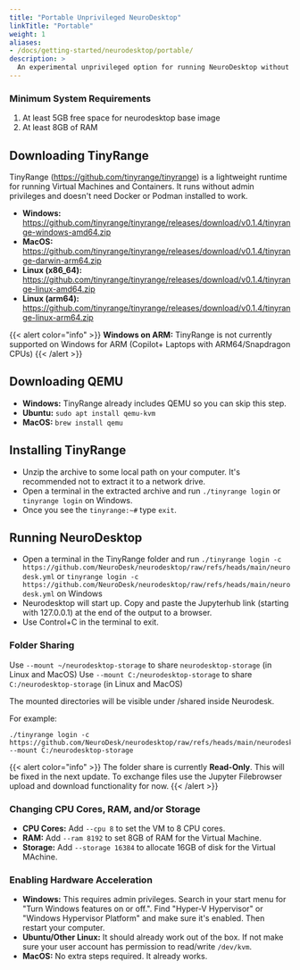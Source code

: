 ```yaml
---
title: "Portable Unprivileged NeuroDesktop"
linkTitle: "Portable"
weight: 1
aliases:
- /docs/getting-started/neurodesktop/portable/
description: >
  An experimental unprivileged option for running NeuroDesktop without Docker or Podman.
---
```


### Minimum System Requirements

1. At least 5GB free space for neurodesktop base image
2. At least 8GB of RAM

## Downloading TinyRange

TinyRange (https://github.com/tinyrange/tinyrange) is a lightweight runtime for running Virtual Machines and Containers. It runs without admin privileges and doesn't need Docker or Podman installed to work.

- **Windows:** https://github.com/tinyrange/tinyrange/releases/download/v0.1.4/tinyrange-windows-amd64.zip
- **MacOS:** https://github.com/tinyrange/tinyrange/releases/download/v0.1.4/tinyrange-darwin-arm64.zip
- **Linux (x86_64):** https://github.com/tinyrange/tinyrange/releases/download/v0.1.4/tinyrange-linux-amd64.zip
- **Linux (arm64):** https://github.com/tinyrange/tinyrange/releases/download/v0.1.4/tinyrange-linux-arm64.zip

{{< alert color="info" >}}
**Windows on ARM:** TinyRange is not currently supported on Windows for ARM (Copilot+ Laptops with ARM64/Snapdragon CPUs)
{{< /alert >}}

## Downloading QEMU

- **Windows:** TinyRange already includes QEMU so you can skip this step.
- **Ubuntu:** `sudo apt install qemu-kvm`
- **MacOS:** `brew install qemu`

## Installing TinyRange

- Unzip the archive to some local path on your computer. It's recommended not to extract it to a network drive.
- Open a terminal in the extracted archive and run `./tinyrange login` or `tinyrange login` on Windows.
- Once you see the `tinyrange:~#` type `exit`.

## Running NeuroDesktop

- Open a terminal in the TinyRange folder and run `./tinyrange login -c https://github.com/NeuroDesk/neurodesktop/raw/refs/heads/main/neurodesk.yml` or `tinyrange login -c https://github.com/NeuroDesk/neurodesktop/raw/refs/heads/main/neurodesk.yml` on Windows
- Neurodesktop will start up. Copy and paste the Jupyterhub link (starting with 127.0.0.1) at the end of the output to a browser.
- Use Control+C in the terminal to exit.

### Folder Sharing

Use `--mount ~/neurodesktop-storage` to share `neurodesktop-storage` (in Linux and MacOS)
Use `--mount C:/neurodesktop-storage` to share `C:/neurodesktop-storage` (in Linux and MacOS) 

The mounted directories will be visible under /shared inside Neurodesk. 

For example:
```
./tinyrange login -c https://github.com/NeuroDesk/neurodesktop/raw/refs/heads/main/neurodesk.yml --mount C:/neurodesktop-storage
```

{{< alert color="info" >}}
The folder share is currently **Read-Only**. This will be fixed in the next update. To exchange files use the Jupyter Filebrowser upload and download functionality for now.
{{< /alert >}}

### Changing CPU Cores, RAM, and/or Storage

- **CPU Cores:** Add `--cpu 8` to set the VM to 8 CPU cores.
- **RAM:** Add `--ram 8192` to set 8GB of RAM for the Virtual Machine.
- **Storage:** Add `--storage 16384` to allocate 16GB of disk for the Virtual MAchine.

### Enabling Hardware Acceleration

- **Windows:** This requires admin privileges. Search in your start menu for "Turn Windows features on or off.". Find "Hyper-V Hypervisor" or "Windows Hypervisor Platform" and make sure it's enabled. Then restart your computer.
- **Ubuntu/Other Linux:** It should already work out of the box. If not make sure your user account has permission to read/write `/dev/kvm`.
- **MacOS:** No extra steps required. It already works.
